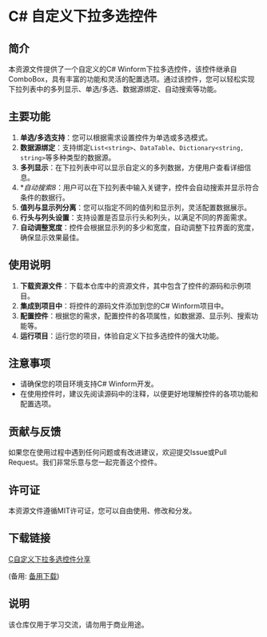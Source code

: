 # C# 自定义下拉多选控件

## 简介
本资源文件提供了一个自定义的C# Winform下拉多选控件，该控件继承自ComboBox，具有丰富的功能和灵活的配置选项。通过该控件，您可以轻松实现下拉列表中的多列显示、单选/多选、数据源绑定、自动搜索等功能。

## 主要功能
1. **单选/多选支持**：您可以根据需求设置控件为单选或多选模式。
2. **数据源绑定**：支持绑定`List<string>`、`DataTable`、`Dictionary<string, string>`等多种类型的数据源。
3. **多列显示**：在下拉列表中可以显示自定义的多列数据，方便用户查看详细信息。
4. **自动搜索8*：用户可以在下拉列表中输入关键字，控件会自动搜索并显示符合条件的数据行。
5. **值列与显示列分离**：您可以指定不同的值列和显示列，灵活配置数据展示。
6. **行头与列头设置**：支持设置是否显示行头和列头，以满足不同的界面需求。
7. **自动调整宽度**：控件会根据显示列的多少和宽度，自动调整下拉界面的宽度，确保显示效果最佳。

## 使用说明
1. **下载资源文件**：下载本仓库中的资源文件，其中包含了控件的源码和示例项目。
2. **集成到项目中**：将控件的源码文件添加到您的C# Winform项目中。
3. **配置控件**：根据您的需求，配置控件的各项属性，如数据源、显示列、搜索功能等。
4. **运行项目**：运行您的项目，体验自定义下拉多选控件的强大功能。

## 注意事项
- 请确保您的项目环境支持C# Winform开发。
- 在使用控件时，建议先阅读源码中的注释，以便更好地理解控件的各项功能和配置选项。

## 贡献与反馈
如果您在使用过程中遇到任何问题或有改进建议，欢迎提交Issue或Pull Request。我们非常乐意与您一起完善这个控件。

## 许可证
本资源文件遵循MIT许可证，您可以自由使用、修改和分发。

## 下载链接
[C自定义下拉多选控件分享](https://pan.quark.cn/s/a4f70ea9cf8c) 

(备用: [备用下载](https://pan.baidu.com/s/1-GrzOs7K_dn6rChe5uI2WQ?pwd=1234))

## 说明

该仓库仅用于学习交流，请勿用于商业用途。
